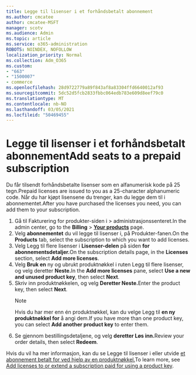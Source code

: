 ```yaml
---
title: Legge til lisenser i et forhåndsbetalt abonnement
ms.author: cmcatee
author: cmcatee-MSFT
manager: scotv
ms.audience: Admin
ms.topic: article
ms.service: o365-administration
ROBOTS: NOINDEX, NOFOLLOW
localization_priority: Normal
ms.collection: Adm_O365
ms.custom:
- "663"
- "1500007"
- commerce
ms.openlocfilehash: 28d9722779a89f843af8a83304ffd6640012af93
ms.sourcegitcommit: 5dc52d5fcb2833fbbc064edb783e609d8eef79c0
ms.translationtype: MT
ms.contentlocale: nb-NO
ms.lasthandoff: 03/05/2021
ms.locfileid: "50469455"
---
```

# <a name="add-seats-to-a-prepaid-subscription"></a><span data-ttu-id="9817d-102">Legge til lisenser i et forhåndsbetalt abonnement</span><span class="sxs-lookup"><span data-stu-id="9817d-102">Add seats to a prepaid subscription</span></span>

<span data-ttu-id="9817d-103">Du får tilsendt forhåndsbetalte lisenser som en alfanumerisk kode på 25 tegn.</span><span class="sxs-lookup"><span data-stu-id="9817d-103">Prepaid licenses are issued to you as a 25-character alphanumeric code.</span></span> <span data-ttu-id="9817d-104">Når du har kjøpt lisensene du trenger, kan du legge dem til i abonnementet.</span><span class="sxs-lookup"><span data-stu-id="9817d-104">After you have purchased the licenses you need, you can add them to your subscription.</span></span>

1. <span data-ttu-id="9817d-105">Gå til Fakturering for produkter-siden i  >  **[](https://go.microsoft.com/fwlink/p/?linkid=842054)** administrasjonssenteret.</span><span class="sxs-lookup"><span data-stu-id="9817d-105">In the admin center, go to the **Billing** > **[Your products](https://go.microsoft.com/fwlink/p/?linkid=842054)** page.</span></span>
2. <span data-ttu-id="9817d-106">Velg **abonnementet** du vil legge til lisenser i, på Produkter-fanen.</span><span class="sxs-lookup"><span data-stu-id="9817d-106">On the **Products** tab, select the subscription to which you want to add licenses.</span></span>
3. <span data-ttu-id="9817d-107">Velg Legg til flere lisenser i **Lisenser-delen** på siden **for abonnementsdetaljer.**</span><span class="sxs-lookup"><span data-stu-id="9817d-107">On the subscription details page, in the **Licenses** section, select **Add more licenses**.</span></span>
4. <span data-ttu-id="9817d-108">Velg **Bruk en** ny og ubrukt produktnøkkel i ruten Legg til flere lisenser, og velg deretter **Neste.**</span><span class="sxs-lookup"><span data-stu-id="9817d-108">In the **Add more licenses** pane, select **Use a new and unused product key**, then select **Next**.</span></span>
5. <span data-ttu-id="9817d-109">Skriv inn produktnøkkelen, og velg **Deretter Neste.**</span><span class="sxs-lookup"><span data-stu-id="9817d-109">Enter the product key, then select **Next**.</span></span>
    > [!NOTE]
    > <span data-ttu-id="9817d-110">Hvis du har mer enn én produktnøkkel, kan du velge Legg til **en ny produktnøkkel for** å angi dem.</span><span class="sxs-lookup"><span data-stu-id="9817d-110">If you have more than one product key, you can select **Add another product key** to enter them.</span></span>
6. <span data-ttu-id="9817d-111">Se gjennom bestillingsdetaljene, og velg **deretter Løs inn.**</span><span class="sxs-lookup"><span data-stu-id="9817d-111">Review your order details, then select **Redeem**.</span></span>

<span data-ttu-id="9817d-112">Hvis du vil ha mer informasjon, kan du se Legge til lisenser i eller utvide [et abonnement betalt for ved hjelp av en produktnøkkel.](https://docs.microsoft.com/microsoft-365/commerce/licenses/add-licenses-using-product-key)</span><span class="sxs-lookup"><span data-stu-id="9817d-112">To learn more, see [Add licenses to or extend a subscription paid for using a product key](https://docs.microsoft.com/microsoft-365/commerce/licenses/add-licenses-using-product-key).</span></span>